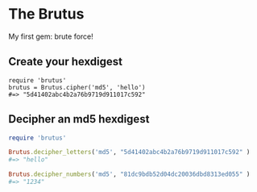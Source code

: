 # The Brutus
My first gem: brute force!

## Create your hexdigest
```
require 'brutus'
brutus = Brutus.cipher('md5', 'hello')
#=> "5d41402abc4b2a76b9719d911017c592"
```

## Decipher an md5 hexdigest
```ruby
require 'brutus'

Brutus.decipher_letters('md5', "5d41402abc4b2a76b9719d911017c592" )
#=> "hello"

Brutus.decipher_numbers('md5', "81dc9bdb52d04dc20036dbd8313ed055" )
#=> "1234"
```
